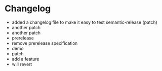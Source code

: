# Changelog

* added a changelog file to make it easy to test semantic-release (patch)
* another patch
* another patch
* prerelease
* remove prerelease specification
* demo
* patch
* add a feature
* will revert
